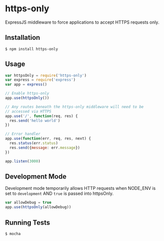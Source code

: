 # https-only
ExpressJS middleware to force applications to accept HTTPS requests only.

## Installation

    $ npm install https-only
  
## Usage

```js
var httpsOnly = require('https-only')
var express = require('express')
var app = express()

// Enable https-only
app.use(httpsOnly())

// Any routes beneath the https-only middleware will need to be
// accessed via HTTPS
app.use('/', function(req, res) {
  res.send('hello world')
})

// Error handler
app.use(function(err, req, res, next) {
  res.status(err.status)
  res.send({message: err.message})
})

app.listen(3000)
```

## Development Mode

Development mode temporarily allows HTTP requests when NODE_ENV is set to `development` AND `true` is passed into httpsOnly.

```js
var allowDebug = true
app.use(httpsOnly(allowDebug))
```

## Running Tests

    $ mocha